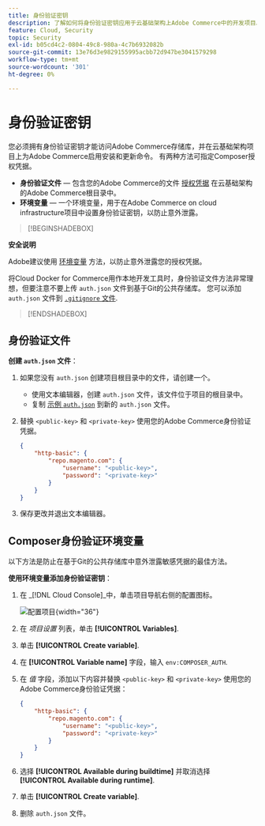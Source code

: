 ```yaml
---
title: 身份验证密钥
description: 了解如何将身份验证密钥应用于云基础架构上Adobe Commerce中的开发项目。
feature: Cloud, Security
topic: Security
exl-id: b05cd4c2-0804-49c8-980a-4c7b6932082b
source-git-commit: 13e76d3e9829155995acbb72d947be3041579298
workflow-type: tm+mt
source-wordcount: '301'
ht-degree: 0%

---
```


# 身份验证密钥

您必须拥有身份验证密钥才能访问Adobe Commerce存储库，并在云基础架构项目上为Adobe Commerce启用安装和更新命令。 有两种方法可指定Composer授权凭据。

- **身份验证文件** — 包含您的Adobe Commerce的文件 [授权凭据](https://experienceleague.adobe.com/docs/commerce-operations/installation-guide/prerequisites/authentication-keys.html) 在云基础架构的Adobe Commerce根目录中。
- **环境变量** — 一个环境变量，用于在Adobe Commerce on cloud infrastructure项目中设置身份验证密钥，以防止意外泄露。

>[!BEGINSHADEBOX]

**安全说明**

Adobe建议使用 [环境变量](#composer-auth-environment-variable) 方法，以防止意外泄露您的授权凭据。

将Cloud Docker for Commerce用作本地开发工具时，身份验证文件方法非常理想，但要注意不要上传 `auth.json` 文件到基于Git的公共存储库。 您可以添加 `auth.json` 文件到 [`.gitignore` 文件](../project/file-structure.md#ignoring-files).

>[!ENDSHADEBOX]

## 身份验证文件

**创建 `auth.json` 文件**：

1. 如果您没有 `auth.json` 创建项目根目录中的文件，请创建一个。

   - 使用文本编辑器，创建 `auth.json` 文件，该文件位于项目的根目录中。
   - 复制 [示例 `auth.json`](https://github.com/magento/magento2/blob/2.3/auth.json.sample) 到新的 `auth.json` 文件。

1. 替换 `<public-key>` 和 `<private-key>` 使用您的Adobe Commerce身份验证凭据。

   ```json
   {
       "http-basic": {
           "repo.magento.com": {
               "username": "<public-key>",
               "password": "<private-key>"
           }
       }
   }
   ```

1. 保存更改并退出文本编辑器。

## Composer身份验证环境变量

以下方法是防止在基于Git的公共存储库中意外泄露敏感凭据的最佳方法。

**使用环境变量添加身份验证密钥**：

1. 在 _[!DNL Cloud Console]_中，单击项目导航右侧的配置图标。

   ![配置项目](../../assets/icon-configure.png){width="36"}

1. 在 _项目设置_ 列表，单击 **[!UICONTROL Variables]**.

1. 单击 **[!UICONTROL Create variable]**.

1. 在 **[!UICONTROL Variable name]** 字段，输入 `env:COMPOSER_AUTH`.

1. 在 _值_ 字段，添加以下内容并替换 `<public-key>` 和 `<private-key>` 使用您的Adobe Commerce身份验证凭据：

   ```json
   {
       "http-basic": {
           "repo.magento.com": {
               "username": "<public-key>",
               "password": "<private-key>"
           }
       }
   }
   ```

1. 选择 **[!UICONTROL Available during buildtime]** 并取消选择 **[!UICONTROL Available during runtime]**.

1. 单击 **[!UICONTROL Create variable]**.

1. 删除 `auth.json` 文件。
